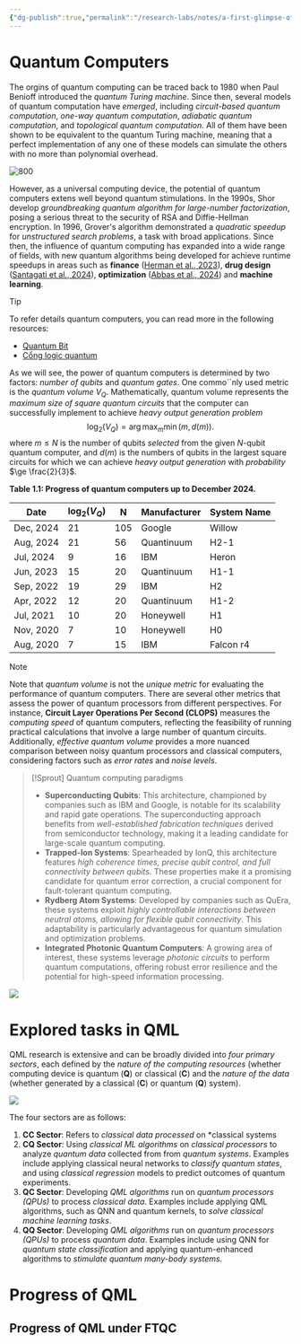 ```yaml
---
{"dg-publish":true,"permalink":"/research-labs/notes/a-first-glimpse-of-quantum-machine-learning/","tags":["quantum_computing"],"created":"2025-03-07T22:18:03.598+07:00","updated":"2025-03-10T21:23:43.010+07:00"}
---
```


# Quantum Computers

The orgins of quantum computing can be traced back to 1980 when Paul Benioff introduced the *quantum Turing machine*. Since then, several models of quantum computation have *emerged*, including *circuit-based quantum computation*, *one-way quantum computation*, *adiabatic quantum computation*, and *topological quantum computation*. All of them have been shown to be equivalent to the quantum Turing machine, meaning that a perfect implementation of any one of these models can simulate the others with no more than polynomial overhead.

![800](https://i.imgur.com/fXMijR9.png)

However, as a universal computing device, the potential of quantum computers extens well beyond quantum stimulations. In the 1990s, Shor develop *groundbreaking quantum algorithm for large-number factorization*, posing a serious threat to the security of RSA and Diffie-Hellman encryption. In 1996, Grover's algorithm demonstrated a *quadratic speedup* for *unstructured search problems*, a task with broad applications. Since then, the influence of quantum computing has expanded into a wide range of fields, with new quantum algorithms being developed for achieve runtime speedups in areas such as **finance** ([Herman et al., 2023](https://arxiv.org/abs/2307.11230)), **drug design** ([Santagati et al., 2024](https://arxiv.org/abs/2301.04114)), **optimization** ([Abbas et al., 2024](https://arxiv.org/abs/2312.02279)) and **machine learning**.

>[!Tip]
>To refer details quantum computers, you can read more in the following resources:
>- [Quantum Bit](Quantum%20Bit.md)
>- [Cổng logic quantum](Research%20Labs/Notes/Cổng%20logic%20quantum.md)
>

As we will see, the power of quantum computers is determined by two factors: *number of qubits* and *quantum gates*. One commo``nly used metric is the *quantum volume* $V_Q$. Mathematically, quantum volume represents the *maximum size of square quantum circuits* that the computer can successfully implement to achieve *heavy output generation problem*
$$\log_2(V_Q) = \arg\max_{m} \min(m, d(m)).$$
where $m\le N$ is the number of qubits *selected* from the given $N$-qubit quantum computer, and $d(m)$ is the numbers of qubits in the largest square circuits for which we can achieve *heavy output generation* with *probability* $\ge \frac{2}{3}$.  

**Table 1.1: Progress of quantum computers up to December 2024.**

| Date      | $\log_2(V_Q)$ | N   | Manufacturer | System Name |
| --------- | ------------- | --- | ------------ | ----------- |
| Dec, 2024 | 21            | 105 | Google       | Willow      |
| Aug, 2024 | 21            | 56  | Quantinuum   | H2-1        |
| Jul, 2024 | 9             | 16  | IBM          | Heron       |
| Jun, 2023 | 15            | 20  | Quantinuum   | H1-1        |
| Sep, 2022 | 19            | 29  | IBM          | H2          |
| Apr, 2022 | 12            | 20  | Quantinuum   | H1-2        |
| Jul, 2021 | 10            | 20  | Honeywell    | H1          |
| Nov, 2020 | 7             | 10  | Honeywell    | H0          |
| Aug, 2020 | 7             | 15  | IBM          | Falcon r4   |
 
>[!Note]
>Note that *quantum volume* is not the *unique metric* for evaluating the performance of quantum computers. There are several other metrics that assess the power of quantum processors from different perspectives. For instance, **Circuit Layer Operations Per Second (CLOPS)** measures the *computing speed* of quantum computers, reflecting the feasibility of running practical calculations that involve a large number of quantum circuits. Additionally, *effective quantum volume* provides a more nuanced comparison between noisy quantum processors and classical computers, considering factors such as *error rates* and *noise levels*.


>[!Sprout] Quantum computing paradigms
> - **Superconducting Qubits**: This architecture, championed by companies such as IBM and Google, is notable for its scalability and rapid gate operations. The superconducting approach benefits from *well-established fabrication techniques* derived from semiconductor technology, making it a leading candidate for large-scale quantum computing.
> - **Trapped-Ion Systems**: Spearheaded by IonQ, this architecture features *high coherence times, precise qubit control, and full connectivity between qubits*. These properties make it a promising candidate for quantum error correction, a crucial component for fault-tolerant quantum computing.
> - **Rydberg Atom Systems**: Developed by companies such as QuEra, these systems exploit *highly controllable interactions between neutral atoms, allowing for flexible qubit connectivity*. This adaptability is particularly advantageous for quantum simulation and optimization problems.
> - **Integrated Photonic Quantum Computers**: A growing area of interest, these systems leverage *photonic circuits* to perform quantum computations, offering robust error resilience and the potential for high-speed information processing.

![](https://i.imgur.com/eCeE2IO.png)


# Explored tasks in QML

QML research is extensive and can be broadly divided into *four primary sectors*, each defined by the *nature of the computing resources* (whether computing device is quantum (**Q**) or classical (**C**) and the *nature of the data* (whether generated by a classical (**C**) or quantum (**Q**) system). 

![](https://i.imgur.com/Rm57QyB.png)

The four sectors are as follows:
1. **CC Sector**: Refers to *classical data processed* on *classical systems
2. **CQ Sector**: Using *classical ML algorithms* on *classical processors* to analyze *quantum data* collected from from *quantum systems*. Examples include applying classical neural networks to *classify quantum states*, and using *classical regression* models to predict outcomes of quantum experiments.
3. **QC Sector**: Developing *QML algorithms* run on *quantum processors (QPUs)* to process *classical data*. Examples include applying QML algorithms, such as QNN and quantum kernels, to *solve classical machine learning tasks*.
4. **QQ Sector**: Developing *QML algorithms* run on *quantum processors (QPUs)* to process *quantum data*. Examples include using QNN for *quantum state classification* and applying quantum-enhanced algorithms to *stimulate quantum many-body systems.*

# Progress of QML
## Progress of QML under FTQC

